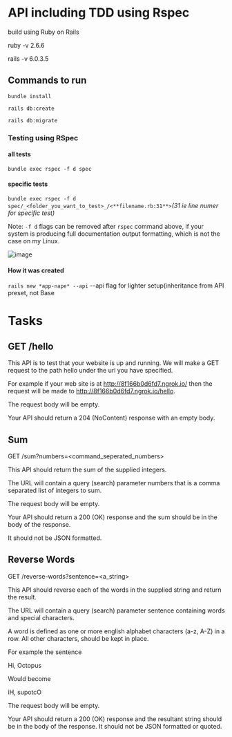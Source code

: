 # API including TDD using Rspec
build using Ruby on Rails

  ruby -v 2.6.6

  rails -v 6.0.3.5

## Commands to run
`bundle install`

`rails db:create`

`rails db:migrate`

### Testing using RSpec

#### all tests 
`bundle exec rspec -f d spec`

#### specific tests
`bundle exec rspec -f d spec/_<folder_you_want_to_test>_/<**filename.rb:31**>`_(31 ie line numer for specific test)_

Note: `-f d` flags can be removed after `rspec` command above, if your system is producing full documentation output formatting, which is not the case on my Linux.

![image](https://user-images.githubusercontent.com/70934030/110709052-c12e5b00-824f-11eb-80f7-2762de429d57.png)


#### How it was created
`rails new *app-nape* --api` --api flag for lighter setup(inheritance from API preset, not Base

# Tasks
## GET /hello

This API is to test that your website is up and running. We will make a GET request to the path hello under the url you have specified.

For example if your web site is at http://8f166b0d6fd7.ngrok.io/ then the request will be made to http://8f166b0d6fd7.ngrok.io/hello.

The request body will be empty.

Your API should return a 204 (NoContent) response with an empty body.

## Sum
GET /sum?numbers=<command_seperated_numbers>

This API should return the sum of the supplied integers.

The URL will contain a query (search) parameter numbers that is a comma separated list of integers to sum.

The request body will be empty.

Your API should return a 200 (OK) response and the sum should be in the body of the response.

It should not be JSON formatted.

## Reverse Words
GET /reverse-words?sentence=<a_string>

This API should reverse each of the words in the supplied string and return the result.

The URL will contain a query (search) parameter sentence containing words and special characters.

A word is defined as one or more english alphabet characters (a-z, A-Z) in a row. All other characters, should be kept in place.

For example the sentence

Hi, Octopus

Would become

iH, supotcO

The request body will be empty.

Your API should return a 200 (OK) response and the resultant string should be in the body of the response. It should not be JSON formatted or quoted.
